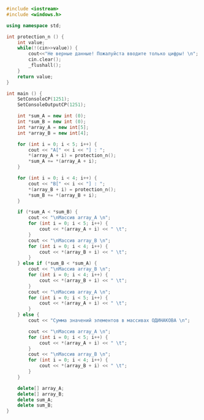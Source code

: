 ﻿```c++
#include <iostream>
#include <windows.h>

using namespace std;

int protection_n () {
	int value;
	while(!(cin>>value)) {
		cout<<"Не верные данные! Пожалуйста вводите только цифры! \n";
		cin.clear();
		_flushall();
	}
	return value;
}

int main () {
	SetConsoleCP(1251);
	SetConsoleOutputCP(1251);

	int *sum_A = new int (0);
	int *sum_B = new int (0);
	int *array_A = new int[5];
	int *array_B = new int[4];

	for (int i = 0; i < 5; i++) {
		cout << "A[" << i << "] : ";
		*(array_A + i) = protection_n();
		*sum_A += *(array_A + i);
	}

	for (int i = 0; i < 4; i++) {
		cout << "B[" << i << "] : ";
		*(array_B + i) = protection_n();
		*sum_B += *(array_B + i);
	}

	if (*sum_A < *sum_B) {
		cout << "\nМассив array_A \n";
		for (int i = 0; i < 5; i++) {
			cout << *(array_A + i) << " \t";
		}
		cout << "\nМассив array_B \n";
		for (int i = 0; i < 4; i++) {
			cout << *(array_B + i) << " \t";
		}
	} else if (*sum_B < *sum_A) {
		cout << "\nМассив array_B \n";
		for (int i = 0; i < 4; i++) {
			cout << *(array_B + i) << " \t";
		}
		cout << "\nМассив array_A \n";
		for (int i = 0; i < 5; i++) {
			cout << *(array_A + i) << " \t";
		}
	} else {
		cout << "Сумма значений элементов в массивах ОДИНАКОВА \n";

		cout << "\nМассив array_A \n";
		for (int i = 0; i < 5; i++) {
			cout << *(array_A + i) << " \t";
		}
		cout << "\nМассив array_B \n";
		for (int i = 0; i < 4; i++) {
			cout << *(array_B + i) << " \t";
		}
	}

	delete[] array_A;
	delete[] array_B;
	delete sum_A;
	delete sum_B;
}

```
